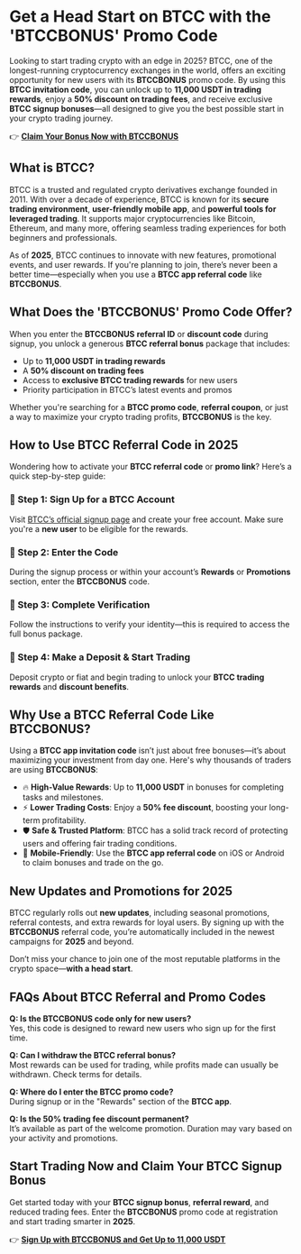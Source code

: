 

<h1>Get a Head Start on BTCC with the 'BTCCBONUS' Promo Code</h1>

<p>Looking to start trading crypto with an edge in 2025? BTCC, one of the longest-running cryptocurrency exchanges in the world, offers an exciting opportunity for new users with its <strong>BTCCBONUS</strong> promo code. By using this <strong>BTCC invitation code</strong>, you can unlock up to <strong>11,000 USDT in trading rewards</strong>, enjoy a <strong>50% discount on trading fees</strong>, and receive exclusive <strong>BTCC signup bonuses</strong>—all designed to give you the best possible start in your crypto trading journey.</p>
<p>👉 <a href="https://partner.btcc.com/us/c/BTCCBONUS/9303" target="_blank"><strong>Claim Your Bonus Now with BTCCBONUS</strong></a></p>
<img src="https://images.mirror-media.xyz/publication-images/sheAKRdV5cR3zszR_U_fi.png?height=960&amp;width=1920" decoding="async" data-nimg="fill" class="css-xah9so" style="position:absolute;top:0;left:0;bottom:0;right:0;box-sizing:border-box;padding:0;border:none;margin:auto;display:block;width:0;height:0;min-width:100%;max-width:100%;min-height:100%;max-height:100%">
<h2>What is BTCC?</h2>

<p>BTCC is a trusted and regulated crypto derivatives exchange founded in 2011. With over a decade of experience, BTCC is known for its <strong>secure trading environment</strong>, <strong>user-friendly mobile app</strong>, and <strong>powerful tools for leveraged trading</strong>. It supports major cryptocurrencies like Bitcoin, Ethereum, and many more, offering seamless trading experiences for both beginners and professionals.</p>

<p>As of <strong>2025</strong>, BTCC continues to innovate with new features, promotional events, and user rewards. If you're planning to join, there’s never been a better time—especially when you use a <strong>BTCC app referral code</strong> like <strong>BTCCBONUS</strong>.</p>

<h2>What Does the 'BTCCBONUS' Promo Code Offer?</h2>

<p>When you enter the <strong>BTCCBONUS</strong> <strong>referral ID</strong> or <strong>discount code</strong> during signup, you unlock a generous <strong>BTCC referral bonus</strong> package that includes:</p>

<ul>
<li>Up to <strong>11,000 USDT in trading rewards</strong></li>
<li>A <strong>50% discount on trading fees</strong></li>
<li>Access to <strong>exclusive BTCC trading rewards</strong> for new users</li>
<li>Priority participation in BTCC’s latest events and promos</li>
</ul>

<p>Whether you're searching for a <strong>BTCC promo code</strong>, <strong>referral coupon</strong>, or just a way to maximize your crypto trading profits, <strong>BTCCBONUS</strong> is the key.</p>

<h2>How to Use BTCC Referral Code in 2025</h2>

<p>Wondering how to activate your <strong>BTCC referral code</strong> or <strong>promo link</strong>? Here’s a quick step-by-step guide:</p>

<h3>🔹 Step 1: Sign Up for a BTCC Account</h3>
<p>Visit <a href="https://partner.btcc.com/us/c/BTCCBONUS/9303" target="_blank">BTCC’s official signup page</a> and create your free account. Make sure you're a <strong>new user</strong> to be eligible for the rewards.</p>

<h3>🔹 Step 2: Enter the Code</h3>
<p>During the signup process or within your account’s <strong>Rewards</strong> or <strong>Promotions</strong> section, enter the <strong>BTCCBONUS</strong> code.</p>

<h3>🔹 Step 3: Complete Verification</h3>
<p>Follow the instructions to verify your identity—this is required to access the full bonus package.</p>

<h3>🔹 Step 4: Make a Deposit & Start Trading</h3>
<p>Deposit crypto or fiat and begin trading to unlock your <strong>BTCC trading rewards</strong> and <strong>discount benefits</strong>.</p>

<h2>Why Use a BTCC Referral Code Like BTCCBONUS?</h2>

<p>Using a <strong>BTCC app invitation code</strong> isn’t just about free bonuses—it’s about maximizing your investment from day one. Here's why thousands of traders are using <strong>BTCCBONUS</strong>:</p>

<ul>
<li>🔥 <strong>High-Value Rewards</strong>: Up to <strong>11,000 USDT</strong> in bonuses for completing tasks and milestones.</li>
<li>⚡ <strong>Lower Trading Costs</strong>: Enjoy a <strong>50% fee discount</strong>, boosting your long-term profitability.</li>
<li>🛡️ <strong>Safe & Trusted Platform</strong>: BTCC has a solid track record of protecting users and offering fair trading conditions.</li>
<li>📱 <strong>Mobile-Friendly</strong>: Use the <strong>BTCC app referral code</strong> on iOS or Android to claim bonuses and trade on the go.</li>
</ul>

<h2>New Updates and Promotions for 2025</h2>

<p>BTCC regularly rolls out <strong>new updates</strong>, including seasonal promotions, referral contests, and extra rewards for loyal users. By signing up with the <strong>BTCCBONUS</strong> referral code, you’re automatically included in the newest campaigns for <strong>2025</strong> and beyond.</p>

<p>Don’t miss your chance to join one of the most reputable platforms in the crypto space—<strong>with a head start</strong>.</p>

<h2>FAQs About BTCC Referral and Promo Codes</h2>

<p><strong>Q: Is the BTCCBONUS code only for new users?</strong><br>Yes, this code is designed to reward new users who sign up for the first time.</p>

<p><strong>Q: Can I withdraw the BTCC referral bonus?</strong><br>Most rewards can be used for trading, while profits made can usually be withdrawn. Check terms for details.</p>

<p><strong>Q: Where do I enter the BTCC promo code?</strong><br>During signup or in the "Rewards" section of the <strong>BTCC app</strong>.</p>

<p><strong>Q: Is the 50% trading fee discount permanent?</strong><br>It’s available as part of the welcome promotion. Duration may vary based on your activity and promotions.</p>

<h2>Start Trading Now and Claim Your BTCC Signup Bonus</h2>

<p>Get started today with your <strong>BTCC signup bonus</strong>, <strong>referral reward</strong>, and reduced trading fees. Enter the <strong>BTCCBONUS</strong> promo code at registration and start trading smarter in <strong>2025</strong>.</p>

<p>👉 <a href="https://partner.btcc.com/us/c/BTCCBONUS/9303" target="_blank"><strong>Sign Up with BTCCBONUS and Get Up to 11,000 USDT</strong></a></p>

</body>
</html>
